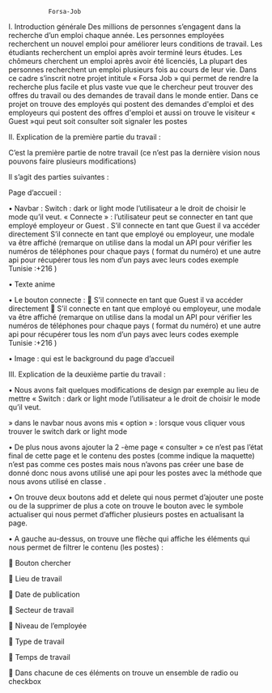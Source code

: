                Forsa-Job
I.	Introduction générale
    Des millions de personnes s’engagent dans la recherche d’un emploi chaque année. Les personnes employées recherchent un nouvel emploi pour améliorer leurs conditions de travail. Les étudiants recherchent un emploi après avoir terminé leurs études. Les chômeurs cherchent un emploi après avoir été licenciés, La plupart des personnes recherchent un emploi plusieurs fois au cours de leur vie.
    Dans ce cadre s’inscrit notre projet intitule « Forsa Job » qui permet de rendre la recherche plus facile et plus vaste vue que le chercheur peut trouver des offres du travail ou des demandes de travail dans le monde entier.
  Dans ce projet on trouve des employés qui postent des demandes d'emploi et des employeurs qui postent des offres d'emploi et aussi on trouve le visiteur «  Guest »qui peut soit consulter soit signaler les postes



II.	Explication de la première partie du travail :

  C’est la première partie de notre travail (ce n’est pas la dernière vision nous pouvons faire plusieurs modifications)
  
Il s’agit des parties suivantes :

  Page d’accueil :
  
•	Navbar : 
Switch : dark or light mode l’utilisateur a le droit de choisir le mode qu’il veut.
« Connecte » : l’utilisateur peut se connecter en tant que employé employeur or Guest .
     S’il connecte en tant que Guest il va accéder   directement 
     S’il connecte en tant que employé ou employeur, une modale va être affiché (remarque on   utilise dans la modal un API pour vérifier les numéros de téléphones pour chaque pays ( format du numéro) et une autre api  pour récupérer tous les nom d’un pays avec leurs codes exemple Tunisie :+216 )
     
•	Texte anime 

•	Le bouton connecte :
	S’il connecte en tant que Guest il va accéder   directement 
	S’il connecte en tant que employé ou employeur, une modale va être affiché (remarque on   utilise dans la modal un API pour vérifier les numéros de téléphones pour chaque pays ( format du numéro) et une autre api  pour récupérer tous les nom d’un pays avec leurs codes exemple Tunisie :+216 ) 

•	Image :  qui est le background du page d’accueil 
 
III.	Explication de la deuxième partie du travail :

•	Nous avons fait quelques modifications de design par exemple au lieu de mettre « Switch : dark or light mode l’utilisateur a le droit de choisir le mode qu’il veut.

» dans le navbar nous avons mis « option » :  lorsque vous cliquer vous trouver le switch dark or light mode 

•	De plus nous avons ajouter la 2 -ème page « consulter » ce n’est pas l’état final de cette page et le contenu des postes (comme indique la maquette) n’est pas comme ces postes mais nous n’avons pas créer une base de donné donc nous avons utilisé une api pour les postes avec la méthode que nous avons utilisé en classe .

•	On trouve deux boutons add et delete qui nous permet d’ajouter une poste ou de la supprimer de plus a cote on trouve le bouton avec le symbole actualiser qui nous permet d’afficher plusieurs postes en actualisant la page.

•	A gauche au-dessus, on trouve une flèche qui affiche les éléments qui nous permet de filtrer le contenu (les postes) :

	Bouton chercher

	Lieu de travail

	Date de publication

	Secteur de travail

	Niveau de l’employée

	Type de travail

	Temps de travail

	Dans chacune de ces éléments on trouve un ensemble de radio ou checkbox




